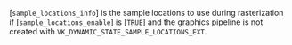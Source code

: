 [`sample_locations_info`] is the sample locations to use during
rasterization if [`sample_locations_enable`] is [`TRUE`] and the
graphics pipeline is not created with
`VK_DYNAMIC_STATE_SAMPLE_LOCATIONS_EXT`.